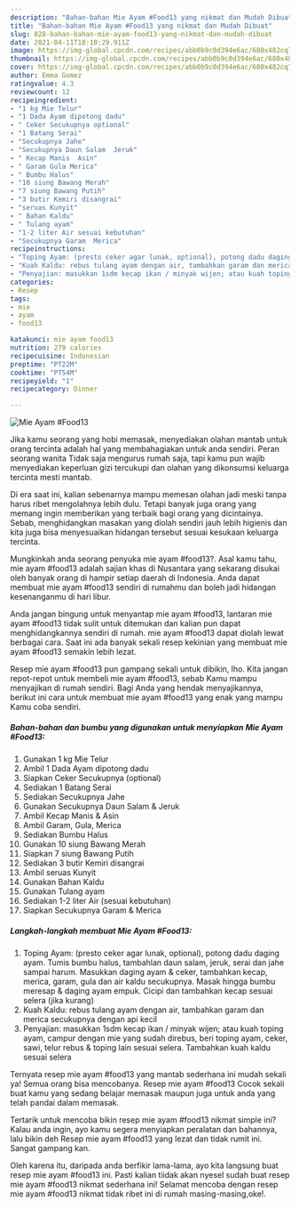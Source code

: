 ```yaml
---
description: "Bahan-bahan Mie Ayam #Food13 yang nikmat dan Mudah Dibuat"
title: "Bahan-bahan Mie Ayam #Food13 yang nikmat dan Mudah Dibuat"
slug: 828-bahan-bahan-mie-ayam-food13-yang-nikmat-dan-mudah-dibuat
date: 2021-04-11T18:10:29.911Z
image: https://img-global.cpcdn.com/recipes/abb0b9c0d394e6ac/680x482cq70/mie-ayam-food13-foto-resep-utama.jpg
thumbnail: https://img-global.cpcdn.com/recipes/abb0b9c0d394e6ac/680x482cq70/mie-ayam-food13-foto-resep-utama.jpg
cover: https://img-global.cpcdn.com/recipes/abb0b9c0d394e6ac/680x482cq70/mie-ayam-food13-foto-resep-utama.jpg
author: Emma Gomez
ratingvalue: 4.3
reviewcount: 12
recipeingredient:
- "1 kg Mie Telur"
- "1 Dada Ayam dipotong dadu"
- " Ceker Secukupnya optional"
- "1 Batang Serai"
- "Secukupnya Jahe"
- "Secukupnya Daun Salam  Jeruk"
- " Kecap Manis  Asin"
- " Garam Gula Merica"
- " Bumbu Halus"
- "10 siung Bawang Merah"
- "7 siung Bawang Putih"
- "3 butir Kemiri disangrai"
- "seruas Kunyit"
- " Bahan Kaldu"
- " Tulang ayam"
- "1-2 liter Air sesuai kebutuhan"
- "Secukupnya Garam  Merica"
recipeinstructions:
- "Toping Ayam: (presto ceker agar lunak, optional), potong dadu daging ayam. Tumis bumbu halus, tambahlan daun salam, jeruk, serai dan jahe sampai harum. Masukkan daging ayam &amp; ceker, tambahkan kecap, merica, garam, gula dan air kaldu secukupnya. Masak hingga bumbu meresap &amp; daging ayam empuk. Cicipi dan tambahkan kecap sesuai selera (jika kurang)"
- "Kuah Kaldu: rebus tulang ayam dengan air, tambahkan garam dan merica secukupnya dengan api kecil"
- "Penyajian: masukkan 1sdm kecap ikan / minyak wijen; atau kuah toping ayam, campur dengan mie yang sudah direbus, beri toping ayam, ceker, sawi, telur rebus &amp; toping lain sesuai selera. Tambahkan kuah kaldu sesuai selera"
categories:
- Resep
tags:
- mie
- ayam
- food13

katakunci: mie ayam food13 
nutrition: 279 calories
recipecuisine: Indonesian
preptime: "PT22M"
cooktime: "PT54M"
recipeyield: "1"
recipecategory: Dinner

---
```



![Mie Ayam #Food13](https://img-global.cpcdn.com/recipes/abb0b9c0d394e6ac/680x482cq70/mie-ayam-food13-foto-resep-utama.jpg)

Jika kamu seorang yang hobi memasak, menyediakan olahan mantab untuk orang tercinta adalah hal yang membahagiakan untuk anda sendiri. Peran seorang  wanita Tidak saja mengurus rumah saja, tapi kamu pun wajib menyediakan keperluan gizi tercukupi dan olahan yang dikonsumsi keluarga tercinta mesti mantab.

Di era  saat ini, kalian sebenarnya mampu memesan olahan jadi meski tanpa harus ribet mengolahnya lebih dulu. Tetapi banyak juga orang yang memang ingin memberikan yang terbaik bagi orang yang dicintainya. Sebab, menghidangkan masakan yang diolah sendiri jauh lebih higienis dan kita juga bisa menyesuaikan hidangan tersebut sesuai kesukaan keluarga tercinta. 



Mungkinkah anda seorang penyuka mie ayam #food13?. Asal kamu tahu, mie ayam #food13 adalah sajian khas di Nusantara yang sekarang disukai oleh banyak orang di hampir setiap daerah di Indonesia. Anda dapat membuat mie ayam #food13 sendiri di rumahmu dan boleh jadi hidangan kesenanganmu di hari libur.

Anda jangan bingung untuk menyantap mie ayam #food13, lantaran mie ayam #food13 tidak sulit untuk ditemukan dan kalian pun dapat menghidangkannya sendiri di rumah. mie ayam #food13 dapat diolah lewat berbagai cara. Saat ini ada banyak sekali resep kekinian yang membuat mie ayam #food13 semakin lebih lezat.

Resep mie ayam #food13 pun gampang sekali untuk dibikin, lho. Kita jangan repot-repot untuk membeli mie ayam #food13, sebab Kamu mampu menyajikan di rumah sendiri. Bagi Anda yang hendak menyajikannya, berikut ini cara untuk membuat mie ayam #food13 yang enak yang mampu Kamu coba sendiri.

<!--inarticleads1-->

##### Bahan-bahan dan bumbu yang digunakan untuk menyiapkan Mie Ayam #Food13:

1. Gunakan 1 kg Mie Telur
1. Ambil 1 Dada Ayam dipotong dadu
1. Siapkan  Ceker Secukupnya (optional)
1. Sediakan 1 Batang Serai
1. Sediakan Secukupnya Jahe
1. Gunakan Secukupnya Daun Salam &amp; Jeruk
1. Ambil  Kecap Manis &amp; Asin
1. Ambil  Garam, Gula, Merica
1. Sediakan  Bumbu Halus
1. Gunakan 10 siung Bawang Merah
1. Siapkan 7 siung Bawang Putih
1. Sediakan 3 butir Kemiri disangrai
1. Ambil seruas Kunyit
1. Gunakan  Bahan Kaldu
1. Gunakan  Tulang ayam
1. Sediakan 1-2 liter Air (sesuai kebutuhan)
1. Siapkan Secukupnya Garam &amp; Merica




<!--inarticleads2-->

##### Langkah-langkah membuat Mie Ayam #Food13:

1. Toping Ayam: (presto ceker agar lunak, optional), potong dadu daging ayam. Tumis bumbu halus, tambahlan daun salam, jeruk, serai dan jahe sampai harum. Masukkan daging ayam &amp; ceker, tambahkan kecap, merica, garam, gula dan air kaldu secukupnya. Masak hingga bumbu meresap &amp; daging ayam empuk. Cicipi dan tambahkan kecap sesuai selera (jika kurang)
1. Kuah Kaldu: rebus tulang ayam dengan air, tambahkan garam dan merica secukupnya dengan api kecil
1. Penyajian: masukkan 1sdm kecap ikan / minyak wijen; atau kuah toping ayam, campur dengan mie yang sudah direbus, beri toping ayam, ceker, sawi, telur rebus &amp; toping lain sesuai selera. Tambahkan kuah kaldu sesuai selera




Ternyata resep mie ayam #food13 yang mantab sederhana ini mudah sekali ya! Semua orang bisa mencobanya. Resep mie ayam #food13 Cocok sekali buat kamu yang sedang belajar memasak maupun juga untuk anda yang telah pandai dalam memasak.

Tertarik untuk mencoba bikin resep mie ayam #food13 nikmat simple ini? Kalau anda ingin, ayo kamu segera menyiapkan peralatan dan bahannya, lalu bikin deh Resep mie ayam #food13 yang lezat dan tidak rumit ini. Sangat gampang kan. 

Oleh karena itu, daripada anda berfikir lama-lama, ayo kita langsung buat resep mie ayam #food13 ini. Pasti kalian tiidak akan nyesel sudah buat resep mie ayam #food13 nikmat sederhana ini! Selamat mencoba dengan resep mie ayam #food13 nikmat tidak ribet ini di rumah masing-masing,oke!.

